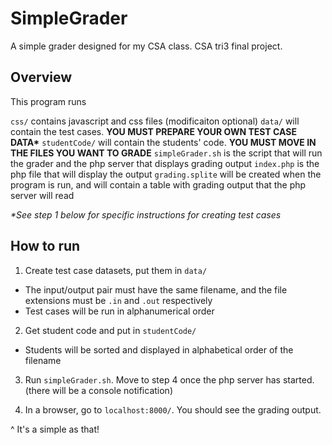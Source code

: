 # SimpleGrader

A simple grader designed for my CSA class.  CSA tri3 final project.


## Overview

This program runs 

`css/` contains javascript and css files (modificaiton optional)
`data/` will contain the test cases.  **YOU MUST PREPARE YOUR OWN TEST CASE DATA\***
`studentCode/` will contain the students' code. **YOU MUST MOVE IN THE FILES YOU WANT TO GRADE**
`simpleGrader.sh` is the script that will run the grader and the php server that displays grading output
`index.php` is the php file that will display the output
`grading.splite` will be created when the program is run, and will contain a table with grading output that the php server will read

*\*See step 1 below for specific instructions for creating test cases*

## How to run

1. Create test case datasets, put them in `data/`
- The input/output pair must have the same filename, and the file extensions must be `.in` and `.out` respectively
- Test cases will be run in alphanumerical order

2. Get student code and put in `studentCode/`
- Students will be sorted and displayed in alphabetical order of the filename

3. Run `simpleGrader.sh`.  Move to step 4 once the php server has started. (there will be a console notification)

4. In a browser, go to `localhost:8000/`.  You should see the grading output.

^ It's a simple as that!